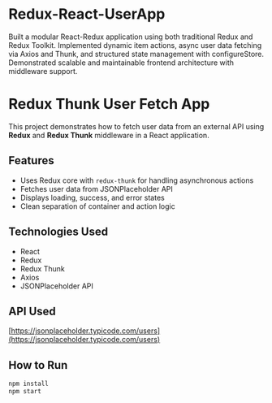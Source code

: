 # Redux-React-UserApp
Built a modular React-Redux application using both traditional Redux and Redux Toolkit. Implemented dynamic item actions, async user data fetching via Axios and Thunk, and structured state management with configureStore. Demonstrated scalable and maintainable frontend architecture with middleware support.


# Redux Thunk User Fetch App

This project demonstrates how to fetch user data from an external API using **Redux** and **Redux Thunk** middleware in a React application.

## Features

- Uses Redux core with `redux-thunk` for handling asynchronous actions
- Fetches user data from JSONPlaceholder API
- Displays loading, success, and error states
- Clean separation of container and action logic

## Technologies Used

- React
- Redux
- Redux Thunk
- Axios
- JSONPlaceholder API

## API Used

[https://jsonplaceholder.typicode.com/users](https://jsonplaceholder.typicode.com/users)

## How to Run

```bash
npm install
npm start
